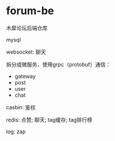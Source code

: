 # forum-be
木犀论坛后端仓库

mysql

websocket: 聊天

拆分成微服务，使用grpc（protobuf）通信：
- gateway
- post
- user
- chat

casbin: 鉴权

redis: 点赞; 聊天; tag缓存; tag排行榜 

log: zap


